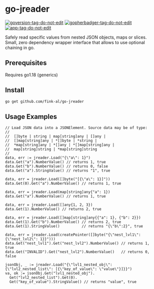 # go-jreader

[![goversion-tag-do-not-edit](https://img.shields.io/badge/Go%20Version-1.18-blue.svg)](https://shields.io/)
<a href='https://github.com/jpoles1/gopherbadger' target='_blank'>![gopherbadger-tag-do-not-edit](https://img.shields.io/badge/Go%20Coverage-66%25-brightgreen.svg?longCache=true&style=flat)</a>
[![app-tag-do-not-edit](https://img.shields.io/badge/Version-v1.0.1-green.svg)](https://shields.io/)

Safely read specific values from nested JSON objects, maps or slices.
Small, zero dependency wrapper interface that allows to use optional chaining in go.

## Prerequisites

Requires go1.18 (generics)

## Install

```bash
go get github.com/fink-al/go-jreader
```

## Usage Examples

```golang
// Load JSON data into a JSONElement. Source data may be of type:
//
//  []byte | string | map[string]any | []any |
//  []map[string]any | *[]byte | *string |
//  *map[string]any | *[]any | *[]map[string]any |
//  map[string]string | *map[string]string
//
data, err := jreader.Load("{\"a\": 1}")
data.Get("a").NumberValue() // returns 1, true
data.Get("b").NumberValue() // returns 0, false
data.Get("a").StringValue() // returns "1", true

data, err = jreader.Load([]byte("[{\"a\": 1}]"))
data.Get(0).Get("a").NumberValue() // returns 1, true

data, err = jreader.Load(map[string]any{"a": 1})
data.Get("a").NumberValue() // returns 1, true

data, err = jreader.Load([]any{1, 2, 3})
data.Get(1).NumberValue() // returns 2, true

data, err = jreader.Load([]map[string]any{{"a": 1}, {"b": 2}})
data.Get(1).Get("b").NumberValue() // returns 2, true
data.Get(1).StringValue()          // returns "{\"b\":2}", true

data, err = jreader.Load(createPointer([]byte("{\"nest_lvl1\": {\"nest_lvl2\": 1}}")))
data.Get("nest_lvl1").Get("nest_lvl2").NumberValue() // returns 1, true
data.Get("INVALID").Get("nest_lvl2").NumberValue()   // returns 0, false

jsonObj, _ := jreader.Load("{\"lvl1_nested_obj\": {\"lvl2_nested_list\": [{\"key_of_value\": \"value\"}]}}")
va, ok := jsonObj.Get("lvl1_nested_obj").
  Get("lvl2_nested_list").Get(0).
  Get("key_of_value").StringValue() // returns "value", true

```
